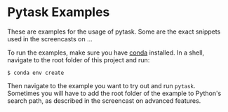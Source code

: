 # Pytask Examples

These are examples for the usage of pytask.  Some are the exact snippets used in the screencasts on ... 

To run the examples, make sure you have [conda](https://docs.conda.io/en/latest/) installed. In a shell, navigate to the root folder of this project and run:

```console
$ conda env create
```

Then navigate to the example you want to try out and run `pytask`. Sometimes you will have to add the root folder of the example to Python's search path, as described in the screencast on advanced features.
